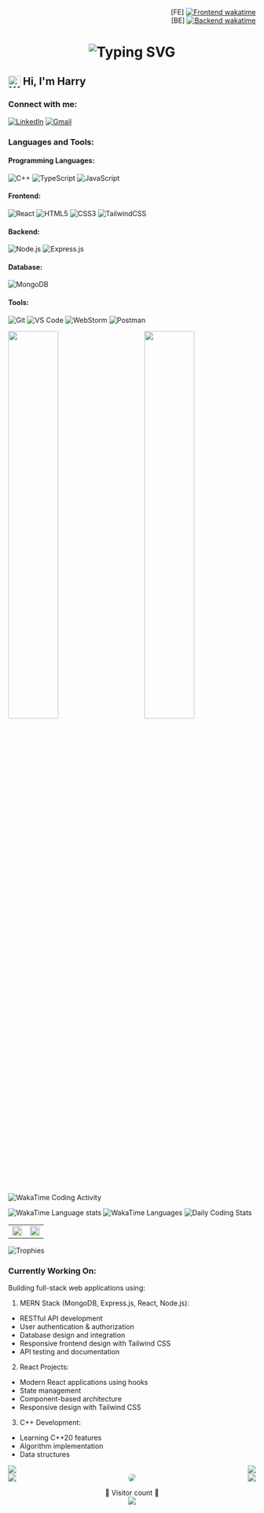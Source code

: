 <!--testing-->
<!--Header-->
<p align="right">
  [FE] <a href="https://wakatime.com/badge/user/cd64c01f-cc55-41ce-a027-2f4d22c78ed5/project/72478e11-3d7e-4c92-a656-d18837c47539"><img src="https://wakatime.com/badge/user/cd64c01f-cc55-41ce-a027-2f4d22c78ed5/project/72478e11-3d7e-4c92-a656-d18837c47539.svg" alt="Frontend wakatime"></a>
  <br/>
  [BE] <a href="https://wakatime.com/badge/user/cd64c01f-cc55-41ce-a027-2f4d22c78ed5/project/c2770271-ed40-46fa-9caf-cc65c7f5275f"><img src="https://wakatime.com/badge/user/cd64c01f-cc55-41ce-a027-2f4d22c78ed5/project/c2770271-ed40-46fa-9caf-cc65c7f5275f.svg" alt="Backend wakatime"></a>
</p>

<h1 align="center">
  <img src="https://readme-typing-svg.herokuapp.com?font=Ubuntu&width=600&height=100&color=0000FF&size=35&center=true&vCenter=true&lines=Hello%2C+World+%F0%9F%91%8B;Welcome+to+my+GitHub+profile+%F0%9F%93%81" alt="Typing SVG" />
</h1>

## <img align="center" src="https://media.giphy.com/media/hvRJCLFzcasrR4ia7z/giphy.gif" width="25" alt="WavingHand-gif" /> Hi, I'm Harry


### Connect with me:
[![LinkedIn](https://img.shields.io/badge/LinkedIn-0077B5?style=for-the-badge&logo=linkedin&logoColor=white)](https://www.linkedin.com/in/harry-lin-85b393191?utm_source=share&utm_campaign=share_via&utm_content=profile&utm_medium=ios_app)
[![Gmail](https://img.shields.io/badge/Gmail-D14836?style=for-the-badge&logo=gmail&logoColor=white)](mailto:prismastudio2024@outlook.com)

### Languages and Tools:
#### Programming Languages:
![C++](https://img.shields.io/badge/C++-00599C?style=for-the-badge&logo=cplusplus&logoColor=white)
![TypeScript](https://img.shields.io/badge/TypeScript-007ACC?style=for-the-badge&logo=typescript&logoColor=white)
![JavaScript](https://img.shields.io/badge/JavaScript-F7DF1E?style=for-the-badge&logo=javascript&logoColor=black)

#### Frontend:
![React](https://img.shields.io/badge/React-20232A?style=for-the-badge&logo=react&logoColor=61DAFB)
![HTML5](https://img.shields.io/badge/HTML5-E34F26?style=for-the-badge&logo=html5&logoColor=white)
![CSS3](https://img.shields.io/badge/CSS3-1572B6?style=for-the-badge&logo=css3&logoColor=white)
![TailwindCSS](https://img.shields.io/badge/Tailwind_CSS-38B2AC?style=for-the-badge&logo=tailwind-css&logoColor=white)

#### Backend:
![Node.js](https://img.shields.io/badge/Node.js-339933?style=for-the-badge&logo=nodedotjs&logoColor=white)
![Express.js](https://img.shields.io/badge/Express.js-000000?style=for-the-badge&logo=express&logoColor=white)

#### Database:
![MongoDB](https://img.shields.io/badge/MongoDB-4EA94B?style=for-the-badge&logo=mongodb&logoColor=white)

#### Tools:
![Git](https://img.shields.io/badge/Git-F05032?style=for-the-badge&logo=git&logoColor=white)
![VS Code](https://img.shields.io/badge/Visual_Studio_Code-0078D4?style=for-the-badge&logo=visual%20studio%20code&logoColor=white)
![WebStorm](https://img.shields.io/badge/WebStorm-000000?style=for-the-badge&logo=WebStorm&logoColor=white)
![Postman](https://img.shields.io/badge/Postman-FF6C37?style=for-the-badge&logo=Postman&logoColor=white)

<div>
  <img width="45%" align="left" src="https://github-readme-stats.vercel.app/api/top-langs/?username=softwarejob&layout=normal&bg_color=30,e96443,904e95&title_color=fff&text_color=fff&hide_border=true&langs_count=15&card_width=500" />
  
  <img width="45%" align="right" src="https://github-readme-stats.vercel.app/api/wakatime?username=@softwarejob&layout=normal&hide_border=true&langs_count=15&bg_color=30,e96443,904e95&title_color=fff&text_color=fff&custom_title=📊%20Coding%20Activity" />
</div>

![WakaTime Coding Activity](https://wakatime.com/share/@softwarejob/85ac730b-ea05-46f6-9bf6-5cd136297982.svg)
<!-- WakaTime 原生圖表 -->
![WakaTime Language stats](https://wakatime.com/share/@softwarejob/dc548495-ed20-4abd-b847-ebeecb19e846.svg)
![WakaTime Languages](https://wakatime.com/share/@softwarejob/650e7cbb-ea4d-47ff-b43e-40391f85258e.svg)
![Daily Coding Stats](https://wakatime.com/share/@softwarejob/e3b0a691-46f6-48cd-890c-f48f53d1957c.svg)




<table>
  <tr>
    <td width="50%">
      <img width="100%" src="https://github-readme-stats.vercel.app/api?username=softwarejob&theme=ambient_gradient&cache_seconds=14400&show_icons=true&locale=en">
    </td>
    <td width="50%">
      <img width="100%" src="https://github-readme-streak-stats.herokuapp.com/?user=softwarejob&theme=ambient_gradient&cache_seconds=14400">
    </td>
  </tr>
</table>

![Trophies](https://github-profile-trophy.vercel.app/?username=softwarejob&cache_seconds=14400)

### Currently Working On:
Building full-stack web applications using:
1. MERN Stack (MongoDB, Express.js, React, Node.js):
  - RESTful API development
  - User authentication & authorization
  - Database design and integration
  - Responsive frontend design with Tailwind CSS
  - API testing and documentation

2. React Projects:
  - Modern React applications using hooks
  - State management
  - Component-based architecture
  - Responsive design with Tailwind CSS

3. C++ Development:
  - Learning C++20 features
  - Algorithm implementation
  - Data structures

<div>
  <img align="left" src="http://github-profile-summary-cards.vercel.app/api/cards/repos-per-language?username=softwarejob&theme=github" />
  <img align="right" src="http://github-profile-summary-cards.vercel.app/api/cards/most-commit-language?username=softwarejob&theme=github" />
</div>
<br clear="both"/>

<div>
  <img align="left" src="http://github-profile-summary-cards.vercel.app/api/cards/stats?username=softwarejob&theme=github" />
  <img align="right" src="http://github-profile-summary-cards.vercel.app/api/cards/productive-time?username=softwarejob&theme=github&utcOffset=8" />
</div>
<div align="center">
    <img src="https://github-readme-activity-graph.vercel.app/graph?username=softwarejob&bg_color=000000&color=00ff00&line=00ff00&point=00ff00&area=true&hide_border=true" style="border-radius: 15px;">
</div>

<p align="center">
  👀 Visitor count 👀<br>
  <img src="https://profile-counter.glitch.me/softwarejob/count.svg" />
</p>

